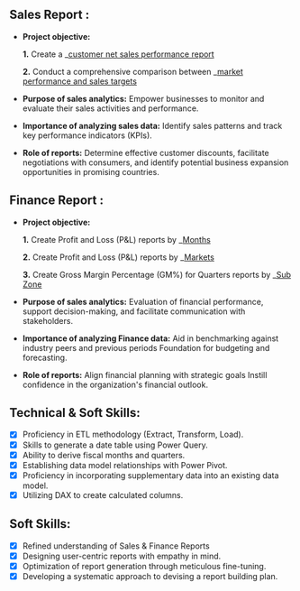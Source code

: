 ## Sales Report :


- **Project objective:** 

    **1.** Create a _[customer net sales performance report](https://github.com/Nandankumars/Excel-Sales-Analytics/blob/main/customer%20net%20sales%20performance.pdf) 

    **2.** Conduct a comprehensive comparison between _[market performance and sales targets](https://github.com/Nandankumars/Excel-Sales-Analytics/blob/main/market%20performance%20vs%20target.pdf)

- **Purpose of sales analytics:** Empower businesses to monitor and evaluate their sales activities and performance.

- **Importance of analyzing sales data:** Identify sales patterns and track key performance indicators (KPIs).

- **Role of reports:** Determine effective customer discounts, facilitate negotiations with consumers, and identify potential business expansion opportunities in promising countries.


## Finance Report :

- **Project objective:** 

    **1.** Create Profit and Loss (P&L) reports by _[Months](https://github.com/Nandankumars/Excel-Sales-Analytics/blob/main/p%26l%20fiscal%20month.pdf) 

   **2.** Create Profit and Loss (P&L) reports by _[Markets](https://github.com/Nandankumars/Excel-Sales-Analytics/blob/main/p%26l%20markets.pdf)

  **3.** Create Gross Margin Percentage (GM%) for Quarters reports by _[Sub Zone](https://github.com/Nandankumars/Excel-Sales-Analytics/blob/main/gm%25%20by%20quarters.pdf)

- **Purpose of sales analytics:** Evaluation of financial performance, support decision-making, and facilitate communication with stakeholders.

- **Importance of analyzing Finance data:** Aid in benchmarking against industry peers and previous periods Foundation for budgeting and forecasting.

- **Role of reports:** Align financial planning with strategic goals Instill confidence in the organization's financial outlook.


## Technical & Soft Skills:
- [x]	Proficiency in ETL methodology (Extract, Transform, Load).
- [x]	Skills to generate a date table using Power Query.
- [x]	Ability to derive fiscal months and quarters.
- [x]	Establishing data model relationships with Power Pivot.
- [x]	Proficiency in incorporating supplementary data into an existing data model.
- [x]	Utilizing DAX to create calculated columns.

## Soft Skills:
- [x]	Refined understanding of Sales & Finance Reports
- [x]	Designing user-centric reports with empathy in mind.
- [x]	Optimization of report generation through meticulous fine-tuning.
- [x]	Developing a systematic approach to devising a report building plan.
